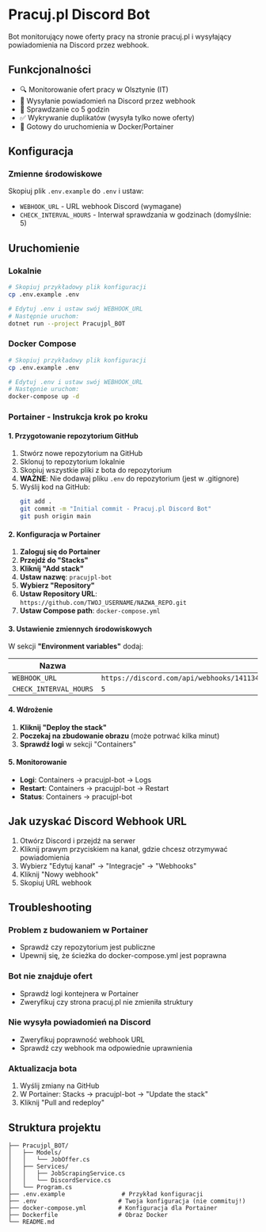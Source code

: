 ﻿# Pracuj.pl Discord Bot

Bot monitorujący nowe oferty pracy na stronie pracuj.pl i wysyłający powiadomienia na Discord przez webhook.

## Funkcjonalności

- 🔍 Monitorowanie ofert pracy w Olsztynie (IT)
- 📨 Wysyłanie powiadomień na Discord przez webhook
- 🔄 Sprawdzanie co 5 godzin
- ✅ Wykrywanie duplikatów (wysyła tylko nowe oferty)
- 🐳 Gotowy do uruchomienia w Docker/Portainer

## Konfiguracja

### Zmienne środowiskowe

Skopiuj plik `.env.example` do `.env` i ustaw:

- `WEBHOOK_URL` - URL webhook Discord (wymagane)
- `CHECK_INTERVAL_HOURS` - Interwał sprawdzania w godzinach (domyślnie: 5)

## Uruchomienie

### Lokalnie

```bash
# Skopiuj przykładowy plik konfiguracji
cp .env.example .env

# Edytuj .env i ustaw swój WEBHOOK_URL
# Następnie uruchom:
dotnet run --project Pracujpl_BOT
```

### Docker Compose

```bash
# Skopiuj przykładowy plik konfiguracji
cp .env.example .env

# Edytuj .env i ustaw swój WEBHOOK_URL
# Następnie uruchom:
docker-compose up -d
```

### Portainer - Instrukcja krok po kroku

#### 1. Przygotowanie repozytorium GitHub

1. Stwórz nowe repozytorium na GitHub
2. Sklonuj to repozytorium lokalnie
3. Skopiuj wszystkie pliki z bota do repozytorium
4. **WAŻNE**: Nie dodawaj pliku `.env` do repozytorium (jest w .gitignore)
5. Wyślij kod na GitHub:
   ```bash
   git add .
   git commit -m "Initial commit - Pracuj.pl Discord Bot"
   git push origin main
   ```

#### 2. Konfiguracja w Portainer

1. **Zaloguj się do Portainer**
2. **Przejdź do "Stacks"**
3. **Kliknij "Add stack"**
4. **Ustaw nazwę**: `pracujpl-bot`
5. **Wybierz "Repository"**
6. **Ustaw Repository URL**: `https://github.com/TWOJ_USERNAME/NAZWA_REPO.git`
7. **Ustaw Compose path**: `docker-compose.yml`

#### 3. Ustawienie zmiennych środowiskowych

W sekcji **"Environment variables"** dodaj:

| Nazwa | Wartość |
|-------|---------|
| `WEBHOOK_URL` | `https://discord.com/api/webhooks/1411344314734477322/a_p1wg4e34GJ5ooDCjx8mw04nd7zQDi670uq336CSNYYiZavOuPAEnmcQ6ITQZsp4Cv3jak` |
| `CHECK_INTERVAL_HOURS` | `5` |

#### 4. Wdrożenie

1. **Kliknij "Deploy the stack"**
2. **Poczekaj na zbudowanie obrazu** (może potrwać kilka minut)
3. **Sprawdź logi** w sekcji "Containers"

#### 5. Monitorowanie

- **Logi**: Containers → pracujpl-bot → Logs
- **Restart**: Containers → pracujpl-bot → Restart
- **Status**: Containers → pracujpl-bot

## Jak uzyskać Discord Webhook URL

1. Otwórz Discord i przejdź na serwer
2. Kliknij prawym przyciskiem na kanał, gdzie chcesz otrzymywać powiadomienia
3. Wybierz "Edytuj kanał" → "Integracje" → "Webhooks"
4. Kliknij "Nowy webhook"
5. Skopiuj URL webhook

## Troubleshooting

### Problem z budowaniem w Portainer
- Sprawdź czy repozytorium jest publiczne
- Upewnij się, że ścieżka do docker-compose.yml jest poprawna

### Bot nie znajduje ofert
- Sprawdź logi kontejnera w Portainer
- Zweryfikuj czy strona pracuj.pl nie zmieniła struktury

### Nie wysyła powiadomień na Discord
- Zweryfikuj poprawność webhook URL
- Sprawdź czy webhook ma odpowiednie uprawnienia

### Aktualizacja bota
1. Wyślij zmiany na GitHub
2. W Portainer: Stacks → pracujpl-bot → "Update the stack"
3. Kliknij "Pull and redeploy"

## Struktura projektu

```
├── Pracujpl_BOT/
│   ├── Models/
│   │   └── JobOffer.cs
│   ├── Services/
│   │   ├── JobScrapingService.cs
│   │   └── DiscordService.cs
│   └── Program.cs
├── .env.example                # Przykład konfiguracji
├── .env                       # Twoja konfiguracja (nie commituj!)
├── docker-compose.yml         # Konfiguracja dla Portainer
├── Dockerfile                 # Obraz Docker
└── README.md
```
